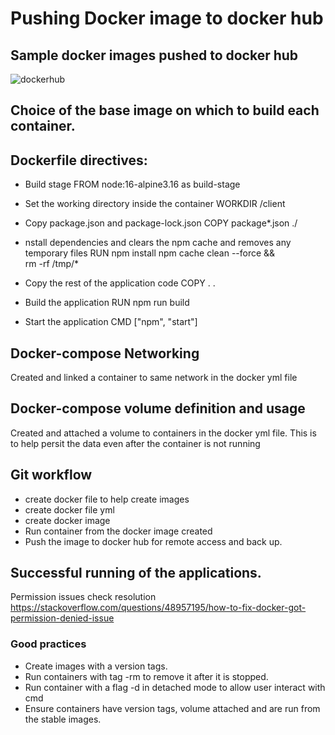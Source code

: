 # Pushing Docker image to docker hub
## Sample docker images pushed to docker hub

![dockerhub](https://github.com/user-attachments/assets/08c3e8e8-78d1-4cda-a642-759a20b3a25d)
## Choice of the base image on which to build each container.
## Dockerfile directives:
 - Build stage
FROM node:16-alpine3.16 as build-stage
 - Set the working directory inside the container
WORKDIR /client
 - Copy package.json and package-lock.json
COPY package*.json ./
 - nstall dependencies and clears the npm cache and removes any temporary files
RUN npm install 
    npm cache clean --force && \
    rm -rf /tmp/*
 - Copy the rest of the application code
COPY . .
 - Build the application 
RUN npm run build 
 
 - Start the application
CMD ["npm", "start"]

## Docker-compose Networking 
Created and linked a container to same network in the docker yml file

## Docker-compose volume definition and usage
Created and attached a volume to containers in the docker yml file. This is to help persit the data even after the container is not running

## Git workflow 
 - create docker file to help create images
 - create docker file yml
 - create docker image
 - Run container from the docker image created
 - Push the image to docker hub for remote access and back up.
## Successful running of the applications.
Permission issues check resolution https://stackoverflow.com/questions/48957195/how-to-fix-docker-got-permission-denied-issue

### Good practices 
- Create images with a version tags.
- Run containers with tag -rm to remove it after it is stopped.
- Run container with a flag -d in detached mode to allow user interact with cmd
- Ensure containers have version tags, volume attached and are run from the stable images.
